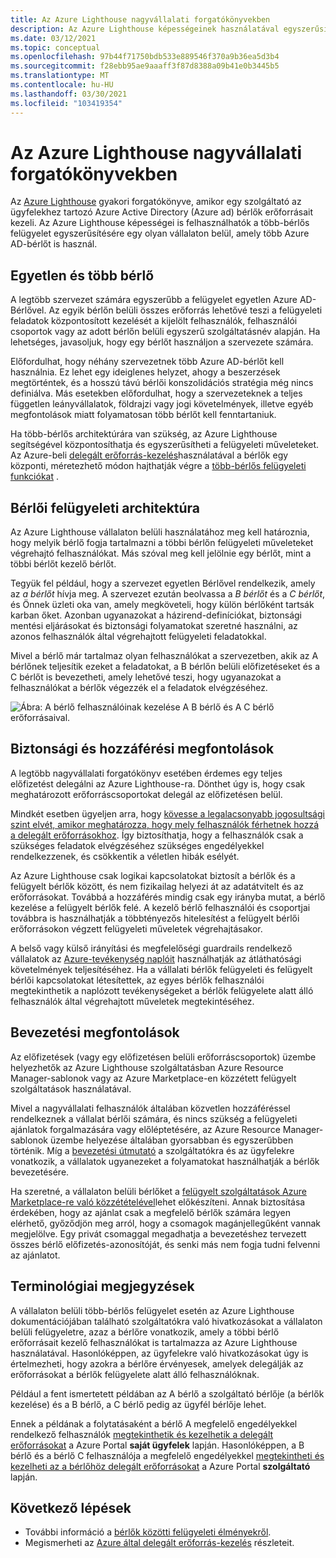 ```yaml
---
title: Az Azure Lighthouse nagyvállalati forgatókönyvekben
description: Az Azure Lighthouse képességeinek használatával egyszerűsítheti a több-bérlős felügyeletet egy olyan vállalaton belül, amely több Azure AD-bérlőt használ.
ms.date: 03/12/2021
ms.topic: conceptual
ms.openlocfilehash: 97b44f71750bdb533e889546f370a9b36ea5d3b4
ms.sourcegitcommit: f28ebb95ae9aaaff3f87d8388a09b41e0b3445b5
ms.translationtype: MT
ms.contentlocale: hu-HU
ms.lasthandoff: 03/30/2021
ms.locfileid: "103419354"
---
```

# <a name="azure-lighthouse-in-enterprise-scenarios"></a>Az Azure Lighthouse nagyvállalati forgatókönyvekben

Az [Azure Lighthouse](../overview.md) gyakori forgatókönyve, amikor egy szolgáltató az ügyfelekhez tartozó Azure Active Directory (Azure ad) bérlők erőforrásait kezeli. Az Azure Lighthouse képességei is felhasználhatók a több-bérlős felügyelet egyszerűsítésére egy olyan vállalaton belül, amely több Azure AD-bérlőt is használ.

## <a name="single-vs-multiple-tenants"></a>Egyetlen és több bérlő

A legtöbb szervezet számára egyszerűbb a felügyelet egyetlen Azure AD-Bérlővel. Az egyik bérlőn belüli összes erőforrás lehetővé teszi a felügyeleti feladatok központosított kezelését a kijelölt felhasználók, felhasználói csoportok vagy az adott bérlőn belüli egyszerű szolgáltatásnév alapján. Ha lehetséges, javasoljuk, hogy egy bérlőt használjon a szervezete számára.

Előfordulhat, hogy néhány szervezetnek több Azure AD-bérlőt kell használnia. Ez lehet egy ideiglenes helyzet, ahogy a beszerzések megtörténtek, és a hosszú távú bérlői konszolidációs stratégia még nincs definiálva. Más esetekben előfordulhat, hogy a szervezeteknek a teljes független leányvállalatok, földrajzi vagy jogi követelmények, illetve egyéb megfontolások miatt folyamatosan több bérlőt kell fenntartaniuk.

Ha több-bérlős architektúrára van szükség, az Azure Lighthouse segítségével központosíthatja és egyszerűsítheti a felügyeleti műveleteket. Az Azure-beli [delegált erőforrás-kezelés](azure-delegated-resource-management.md)használatával a bérlők egy központi, méretezhető módon hajthatják végre a [több-bérlős felügyeleti funkciókat](cross-tenant-management-experience.md) .

## <a name="tenant-management-architecture"></a>Bérlői felügyeleti architektúra

Az Azure Lighthouse vállalaton belüli használatához meg kell határoznia, hogy melyik bérlő fogja tartalmazni a többi bérlőn felügyeleti műveleteket végrehajtó felhasználókat. Más szóval meg kell jelölnie egy bérlőt, mint a többi bérlőt kezelő bérlőt.

Tegyük fel például, hogy a szervezet egyetlen Bérlővel rendelkezik, amely az *a bérlőt* hívja meg. A szervezet ezután beolvassa a *B bérlőt* és a *C bérlőt*, és Önnek üzleti oka van, amely megköveteli, hogy külön bérlőként tartsák karban őket. Azonban ugyanazokat a házirend-definíciókat, biztonsági mentési eljárásokat és biztonsági folyamatokat szeretné használni, az azonos felhasználók által végrehajtott felügyeleti feladatokkal.

Mivel a bérlő már tartalmaz olyan felhasználókat a szervezetben, akik az A bérlőnek teljesítik ezeket a feladatokat, a B bérlőn belüli előfizetéseket és a C bérlőt is bevezetheti, amely lehetővé teszi, hogy ugyanazokat a felhasználókat a bérlők végezzék el a feladatok elvégzéséhez.

![Ábra: A bérlő felhasználóinak kezelése A B bérlő és A C bérlő erőforrásaival.](../media/enterprise-azure-lighthouse.jpg)

## <a name="security-and-access-considerations"></a>Biztonsági és hozzáférési megfontolások

A legtöbb nagyvállalati forgatókönyv esetében érdemes egy teljes előfizetést delegálni az Azure Lighthouse-ra. Dönthet úgy is, hogy csak meghatározott erőforráscsoportokat delegál az előfizetésen belül.

Mindkét esetben ügyeljen arra, hogy [kövesse a legalacsonyabb jogosultsági szint elvét, amikor meghatározza, hogy mely felhasználók férhetnek hozzá a delegált erőforrásokhoz](recommended-security-practices.md#assign-permissions-to-groups-using-the-principle-of-least-privilege). Így biztosíthatja, hogy a felhasználók csak a szükséges feladatok elvégzéséhez szükséges engedélyekkel rendelkezzenek, és csökkentik a véletlen hibák esélyét.

Az Azure Lighthouse csak logikai kapcsolatokat biztosít a bérlők és a felügyelt bérlők között, és nem fizikailag helyezi át az adatátvitelt és az erőforrásokat. Továbbá a hozzáférés mindig csak egy irányba mutat, a bérlő kezelése a felügyelt bérlők felé.  A kezelő bérlő felhasználói és csoportjai továbbra is használhatják a többtényezős hitelesítést a felügyelt bérlői erőforrásokon végzett felügyeleti műveletek végrehajtásakor.

A belső vagy külső irányítási és megfelelőségi guardrails rendelkező vállalatok az [Azure-tevékenység naplóit](../../azure-monitor/essentials/platform-logs-overview.md) használhatják az átláthatósági követelmények teljesítéséhez. Ha a vállalati bérlők felügyeleti és felügyelt bérlői kapcsolatokat létesítettek, az egyes bérlők felhasználói megtekinthetik a naplózott tevékenységeket a bérlők felügyelete alatt álló felhasználók által végrehajtott műveletek megtekintéséhez.

## <a name="onboarding-considerations"></a>Bevezetési megfontolások

Az előfizetések (vagy egy előfizetésen belüli erőforráscsoportok) üzembe helyezhetők az Azure Lighthouse szolgáltatásban Azure Resource Manager-sablonok vagy az Azure Marketplace-en közzétett felügyelt szolgáltatások használatával.

Mivel a nagyvállalati felhasználók általában közvetlen hozzáféréssel rendelkeznek a vállalat bérlői számára, és nincs szükség a felügyeleti ajánlatok forgalmazására vagy előléptetésére, az Azure Resource Manager-sablonok üzembe helyezése általában gyorsabban és egyszerűbben történik. Míg a [bevezetési útmutató](../how-to/onboard-customer.md) a szolgáltatókra és az ügyfelekre vonatkozik, a vállalatok ugyanezeket a folyamatokat használhatják a bérlők bevezetésére.

Ha szeretné, a vállalaton belüli bérlőket a [felügyelt szolgáltatások Azure Marketplace-re való közzétételével](../how-to/publish-managed-services-offers.md)lehet előkészíteni. Annak biztosítása érdekében, hogy az ajánlat csak a megfelelő bérlők számára legyen elérhető, győződjön meg arról, hogy a csomagok magánjellegűként vannak megjelölve. Egy privát csomaggal megadhatja a bevezetéshez tervezett összes bérlő előfizetés-azonosítóját, és senki más nem fogja tudni felvenni az ajánlatot.

## <a name="terminology-notes"></a>Terminológiai megjegyzések

A vállalaton belüli több-bérlős felügyelet esetén az Azure Lighthouse dokumentációjában található szolgáltatókra való hivatkozásokat a vállalaton belüli felügyeletre, azaz a bérlőre vonatkozik, amely a többi bérlő erőforrásait kezelő felhasználókat is tartalmazza az Azure Lighthouse használatával. Hasonlóképpen, az ügyfelekre való hivatkozásokat úgy is értelmezheti, hogy azokra a bérlőre érvényesek, amelyek delegálják az erőforrásokat a bérlők felügyelete alatt álló felhasználóknak.

Például a fent ismertetett példában az A bérlő a szolgáltató bérlője (a bérlők kezelése) és a B bérlő, a C bérlő pedig az ügyfél bérlője lehet.

Ennek a példának a folytatásaként a bérlő A megfelelő engedélyekkel rendelkező felhasználók [megtekinthetik és kezelhetik a delegált erőforrásokat](../how-to/view-manage-customers.md) a Azure Portal **saját ügyfelek** lapján. Hasonlóképpen, a B bérlő és a bérlő C felhasználója a megfelelő engedélyekkel [megtekintheti és kezelheti az a bérlőhöz delegált erőforrásokat](../how-to/view-manage-service-providers.md) a Azure Portal **szolgáltató** lapján.

## <a name="next-steps"></a>Következő lépések

- További információ a [bérlők közötti felügyeleti élményekről](cross-tenant-management-experience.md).
- Megismerheti az [Azure által delegált erőforrás-kezelés](azure-delegated-resource-management.md) részleteit.
